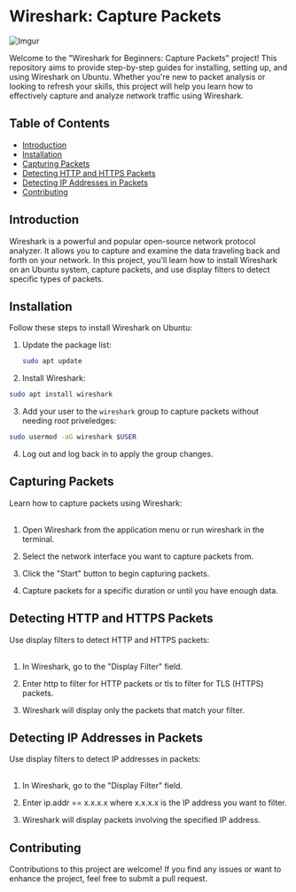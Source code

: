 # Wireshark: Capture Packets

![Imgur](https://i.imgur.com/pZhPuJQ.jpg) 

Welcome to the "Wireshark for Beginners: Capture Packets" project! This repository aims to provide step-by-step guides for installing, setting up, and using Wireshark on Ubuntu. Whether you're new to packet analysis or looking to refresh your skills, this project will help you learn how to effectively capture and analyze network traffic using Wireshark.

## Table of Contents

- [Introduction](#introduction)
- [Installation](#installation)
- [Capturing Packets](#capturing-packets)
- [Detecting HTTP and HTTPS Packets](#detecting-http-and-https-packets)
- [Detecting IP Addresses in Packets](#detecting-ip-addresses-in-packets)
- [Contributing](#contributing)

## Introduction

Wireshark is a powerful and popular open-source network protocol analyzer. It allows you to capture and examine the data traveling back and forth on your network. In this project, you'll learn how to install Wireshark on an Ubuntu system, capture packets, and use display filters to detect specific types of packets.

## Installation

Follow these steps to install Wireshark on Ubuntu:

1. Update the package list:

   ```bash
   sudo apt update
   ```
2. Install Wireshark:

  ```bash
  sudo apt install wireshark
  ```
3. Add your user to the `wireshark` group to capture packets without needing root priveledges:

  ```sh
  sudo usermod -aG wireshark $USER
  ```

4. Log out and log back in to apply the group changes.

## Capturing Packets

Learn how to capture packets using Wireshark: <br><br>

1. Open Wireshark from the application menu or run wireshark in the terminal.

2. Select the network interface you want to capture packets from.

3. Click the "Start" button to begin capturing packets.

4. Capture packets for a specific duration or until you have enough data.

## Detecting HTTP and HTTPS Packets

Use display filters to detect HTTP and HTTPS packets: <br><br>

1. In Wireshark, go to the "Display Filter" field.

2. Enter http to filter for HTTP packets or tls to filter for TLS (HTTPS) packets.

3. Wireshark will display only the packets that match your filter.

## Detecting IP Addresses in Packets 

Use display filters to detect IP addresses in packets:<br><br>

1. In Wireshark, go to the "Display Filter" field.

2. Enter ip.addr == x.x.x.x where x.x.x.x is the IP address you want to filter.

3. Wireshark will display packets involving the specified IP address.

## Contributing 
Contributions to this project are welcome! If you find any issues or want to enhance the project, feel free to submit a pull request.

